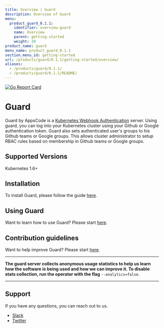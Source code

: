 ```yaml
---
title: Overview | Guard
description: Overview of Guard
menu:
  product_guard_0.1.1:
    identifier: overview-guard
    name: Overview
    parent: getting-started
    weight: 20
product_name: guard
menu_name: product_guard_0.1.1
section_menu_id: getting-started
url: /products/guard/0.1.1/getting-started/overview/
aliases:
  - /products/guard/0.1.1/
  - /products/guard/0.1.1/README/
---
```


[![Go Report Card](https://goreportcard.com/badge/github.com/appscode/guard)](https://goreportcard.com/report/github.com/appscode/guard)

# Guard
 Guard by AppsCode is a [Kubernetes Webhook Authentication](https://kubernetes.io/docs/admin/authentication/#webhook-token-authentication) server. Using guard, you can log into your Kubernetes cluster using your Github or Google authentication token. Guard also sets authenticated user's groups to his Github teams or Google groups. This allows cluster administrator to setup RBAC rules based on membership in Github teams or Google groups.

## Supported Versions
Kubernetes 1.6+

## Installation
To install Guard, please follow the guide [here](/docs/install.md).

## Using Guard
Want to learn how to use Guard? Please start [here](/docs/tutorial.md).

## Contribution guidelines
Want to help improve Guard? Please start [here](/CONTRIBUTING.md).

---

**The guard server collects anonymous usage statistics to help us learn how the software is being used and how we can improve it. To disable stats collection, run the operator with the flag** `--analytics=false`.

---

## Support
If you have any questions, you can reach out to us.
* [Slack](https://slack.appscode.com)
* [Twitter](https://twitter.com/AppsCodeHQ)
